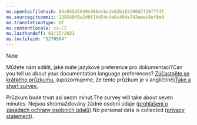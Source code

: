 ```yaml
---
ms.openlocfilehash: 64a955d5049c996ecbcde82b182390d7f19f774f
ms.sourcegitcommit: 139548f8a2d0f24d54c4a6c404a743eeeb8ef8e0
ms.translationtype: HT
ms.contentlocale: cs-CZ
ms.lasthandoff: 02/15/2021
ms.locfileid: "5270564"
---
```

> [!NOTE]
><span data-ttu-id="c7468-101">Můžete nám sdělit, jaké máte jazykové preference pro dokumentaci?</span><span class="sxs-lookup"><span data-stu-id="c7468-101">Can you tell us about your documentation language preferences?</span></span> <span data-ttu-id="c7468-102">[Zúčastněte se krátkého průzkumu.](https://aka.ms/BAG_Docs_Language_Survey) (upozorňujeme, že tento průzkum je v angličtině)</span><span class="sxs-lookup"><span data-stu-id="c7468-102">[Take a short survey.](https://aka.ms/BAG_Docs_Language_Survey)</span></span>
>
><span data-ttu-id="c7468-103">Průzkum bude trvat asi sedm minut.</span><span class="sxs-lookup"><span data-stu-id="c7468-103">The survey will take about seven minutes.</span></span> <span data-ttu-id="c7468-104">Nejsou shromažďovány žádné osobní údaje ([prohlášení o zásadách ochrany osobních údajů](https://go.microsoft.com/fwlink/?LinkId=521839)).</span><span class="sxs-lookup"><span data-stu-id="c7468-104">No personal data is collected ([privacy statement](https://go.microsoft.com/fwlink/?LinkId=521839)).</span></span>
